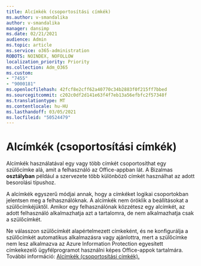 ```yaml
---
title: Alcímkék (csoportosítási címkék)
ms.author: v-smandalika
author: v-smandalika
manager: dansimp
ms.date: 02/21/2021
audience: Admin
ms.topic: article
ms.service: o365-administration
ROBOTS: NOINDEX, NOFOLLOW
localization_priority: Priority
ms.collection: Adm_O365
ms.custom:
- "7455"
- "9000181"
ms.openlocfilehash: 42fcf8e2cff62a40770c34b2883f0f215ff7bbed
ms.sourcegitcommit: c202c0df2d141e63f4f7eb13a56efbfc2f57348f
ms.translationtype: MT
ms.contentlocale: hu-HU
ms.lasthandoff: 03/05/2021
ms.locfileid: "50524479"
---
```

# <a name="sublabels-grouping-labels"></a>Alcímkék (csoportosítási címkék)

Alcímkék használatával egy vagy több címkét csoportosíthat egy szülőcímke alá, amit a felhasználó az Office-appban lát. A Bizalmas **osztályban** például a szervezete több különböző címkét használhat az adott besorolási típushoz.

A alcímkék egyszerű módjai annak, hogy a címkéket logikai csoportokban jelentsen meg a felhasználóknak. A alcímkék nem öröklik a beállításokat a szülőcímkéjüktől. Amikor egy felhasználónak közzétesz egy alcímkét, az adott felhasználó alkalmazhatja azt a tartalomra, de nem alkalmazhatja csak a szülőcímkét.

Ne válasszon szülőcímkét alapértelmezett címkeként, és ne konfigurálja a szülőcímkét automatikus alkalmazásra vagy ajánlottra, mert a szülőcímke nem lesz alkalmazva az Azure Information Protection egyesített címkekezelő ügyfélprogramot használni képes Office-appok tartalmára. További információ: [Alcímkék (csoportosítási címkék).](https://docs.microsoft.com/microsoft-365/compliance/sensitivity-labels)